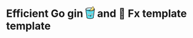 # Efficient Go gin <img width="25px" style="margin-bottom:-5px" src="https://raw.githubusercontent.com/gin-gonic/logo/master/color.png"> and :unicorn: Fx template template
## 
